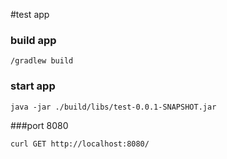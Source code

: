 #test app

### build app

`/gradlew build`

### start app

`java -jar ./build/libs/test-0.0.1-SNAPSHOT.jar`


###port 8080

`curl GET http://localhost:8080/`
